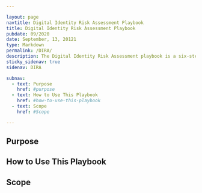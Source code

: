 ```yaml
---

layout: page
navtitle: Digital Identity Risk Assessment Playbook
title: Digital Identity Risk Assessment Playbook
pubdate: 09/2020
date: September, 13, 20121
type: Markdown
permalink: /DIRA/
description: The Digital Identity Risk Assessment playbook is a six-step playbook to complete a digital identity risk assessment as described in OMB Memo 19-17 and NIST Special Publication 800-63-3.
sticky_sidenav: true
sidenav: DIRA

subnav:
  - text: Purpose
    href: #purpose
  - text: How to Use This Playbook
    href: #how-to-use-this-playbook
  - text: Scope
    href: #Scope

---
```


## Purpose

## How to Use This Playbook

## Scope
